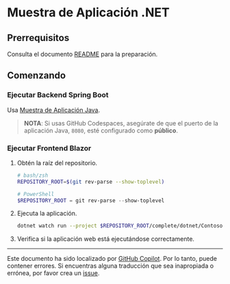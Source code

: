 # Muestra de Aplicación .NET

## Prerrequisitos

Consulta el documento [README](../../README.md) para la preparación.

## Comenzando

### Ejecutar Backend Spring Boot

Usa [Muestra de Aplicación Java](../java/).

> **NOTA**: Si usas GitHub Codespaces, asegúrate de que el puerto de la aplicación Java, `8080`, esté configurado como **público**.

### Ejecutar Frontend Blazor

1. Obtén la raíz del repositorio.

    ```bash
    # bash/zsh
    REPOSITORY_ROOT=$(git rev-parse --show-toplevel)
    ```

    ```powershell
    # PowerShell
    $REPOSITORY_ROOT = git rev-parse --show-toplevel
    ```

1. Ejecuta la aplicación.

    ```bash
    dotnet watch run --project $REPOSITORY_ROOT/complete/dotnet/Contoso.BlazorApp
    ```

1. Verifica si la aplicación web está ejecutándose correctamente.
---

Este documento ha sido localizado por [GitHub Copilot](https://docs.github.com/copilot/about-github-copilot/what-is-github-copilot). Por lo tanto, puede contener errores. Si encuentras alguna traducción que sea inapropiada o errónea, por favor crea un [issue](../../issues).
